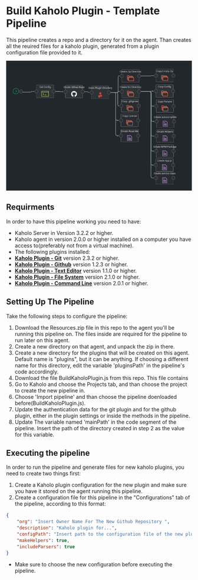 # Build Kaholo Plugin - Template Pipeline
This pipeline creates a repo and a directory for it on the agent.
Than creates all the reuired files for a kaholo plugin, generated from a plugin configuration file provided to it.

![Build Kaholo Plugin Pipeline Image](https://github.com/kaholo/kaholo-template-pipelines/blob/main/CreatePluginPipeline/pipelineImage.png?raw=true)

## Requirments
In order to have this pipeline working you need to have:
* Kaholo Server in Version 3.2.2 or higher.
* Kaholo agent in version 2.0.0 or higher installed on a computer you have access to(preferably not from a virtual machine).
* The following plugins installed:
* **[Kaholo Plugin - Git](https://github.com/Kaholo/Kaholo-plugin-git)** version 2.3.2 or higher.
* **[Kaholo Plugin - Github](https://github.com/Kaholo/Kaholo-plugin-github)** version 1.2.3 or higher.
* **[Kaholo Plugin - Text Editor](https://github.com/Kaholo/Kaholo-plugin-textEditor)** version 1.1.0 or higher.
* **[Kaholo Plugin - File System](https://github.com/Kaholo/Kaholo-plugin-fs)** version 2.1.0 or higher.
* **[Kaholo Plugin - Command Line](https://github.com/Kaholo/Kaholo-plugin-cmd)** version 2.0.1 or higher.

## Setting Up The Pipeline
Take the following steps to configure the pipeline:
1. Download the Resources.zip file in this repo to the agent you'll be running this pipeline on. The files inside are required for the pipeline to run later on this agent.
2. Create a new directory on that agent, and unpack the zip in there.
3. Create a new directory for the plugins that will be created on this agent. Default name is "plugins", but it can be anything. If choosing a different name for this directory, edit the variable 'pluginsPath' in the pipeline's code accordingly.
4. Download the file BuildKaholoPlugin.js from this repo. This file contains
5. Go to Kaholo and choose the Projects tab, and than choose the project to create the new pipeline in.
6. Choose 'Import pipeline' and than choose the pipeline doenloaded before(BuildKaholoPlugin.js).
7. Update the authentication data for the git plugin and for the github plugin, either in the plugin settings or inside the methods in the pipeline.
8. Update The variable named 'mainPath' in the code segment of the pipeline. Insert the path of the directory created in step 2 as the value for this variable.

## Executing the pipeline
In order to run the pipeline and generate files for new kaholo plugins, you need to create two things first:
1. Create a Kaholo plugin configuration for the new plugin and make sure you have it stored on the agent running this pipeline.
2. Create a configuration file for this pipeline in the "Configurations" tab of the pipeline, according to this format:
```json
{
    "org": "Insert Owner Name For The New Github Repository ",
    "description": "Kaholo plugin for...",
    "configPath": "Insert path to the configuration file of the new plugin",
    "makeHelpers": true,
    "includeParsers": true
}
```
* Make sure to choose the new configuration before executing the pipeline.
